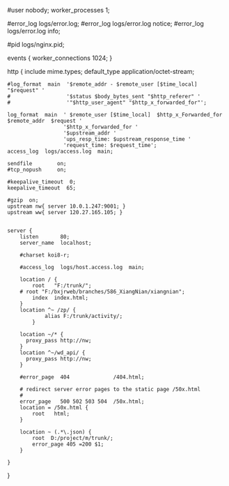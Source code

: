 
#user  nobody;
worker_processes  1;

#error_log  logs/error.log;
#error_log  logs/error.log  notice;
#error_log  logs/error.log  info;

#pid        logs/nginx.pid;


events {
    worker_connections  1024;
}


http {
    include       mime.types;
    default_type  application/octet-stream;

    #log_format  main  '$remote_addr - $remote_user [$time_local] "$request" '
    #                  '$status $body_bytes_sent "$http_referer" '
    #                  '"$http_user_agent" "$http_x_forwarded_for"';

    log_format  main  ' $remote_user [$time_local]  $http_x_Forwarded_for $remote_addr  $request '  
                      '$http_x_forwarded_for '  
                      '$upstream_addr '  
                      'ups_resp_time: $upstream_response_time '  
                      'request_time: $request_time';  
    access_log  logs/access.log  main;

    sendfile        on;
    #tcp_nopush     on;

    #keepalive_timeout  0;
    keepalive_timeout  65;

    #gzip  on;
	upstream nw{ server 10.0.1.247:9001; }
    upstream ww{ server 120.27.165.105; }


    server {
        listen       80;
        server_name  localhost;

        #charset koi8-r;

        #access_log  logs/host.access.log  main;

        location / {
            root   "F:/trunk/";
	    # root "F:/bxjrweb/branches/586_XiangNian/xiangnian";
            index  index.html;
        }
        location ^~ /zp/ {
                alias F:/trunk/activity/;
            }           

        location ~/* {
          proxy_pass http://nw;
        }		
        location ^~/wd_api/ {
          proxy_pass http://nw;
        }
		
        #error_page  404              /404.html;

        # redirect server error pages to the static page /50x.html
        #
        error_page   500 502 503 504  /50x.html;
        location = /50x.html {
            root   html;
        }
		
		location ~ (.*\.json) {
			root  D:/project/m/trunk/;
			error_page 405 =200 $1;
		}

    }

}
